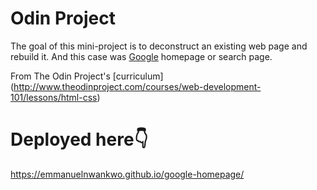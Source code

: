 # Odin Project
The goal of this mini-project is to deconstruct an existing web page and rebuild it. And this case was <a href="https://www.google.com/">Google</a> homepage or search page.

From The Odin Project's [curriculum] (http://www.theodinproject.com/courses/web-development-101/lessons/html-css)

# Deployed here👇
https://emmanuelnwankwo.github.io/google-homepage/
